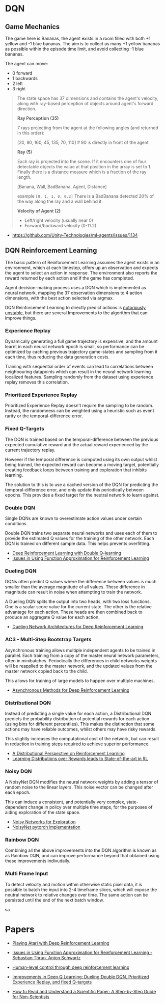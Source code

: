 # DQN

## Game Mechanics

The game here is Bananas, the agent exists in a room filled with both +1 yellow and -1 blue bananas. The aim is to collect as many +1 yellow bananas as possible within the episode time limit, and avoid collecting -1 blue bananas.

The agent can move: 
- 0 forward 
- 1 backwards
- 2 left 
- 3 right


> The state space has 37 dimensions and contains the agent's velocity, along with ray-based perception of objects around agent's forward direction.
> 
> **Ray Perception (35)**
> 
> 7 rays projecting from the agent at the following angles (and returned in this order):
>
> [20, 90, 160, 45, 135, 70, 110] # 90 is directly in front of the agent
> 
> **Ray (5)**
>
> Each ray is projected into the scene. If it encounters one of four detectable objects the value at that position in the array is set to 1. Finally there is a distance measure which is a fraction of the ray length.
> 
> [Banana, Wall, BadBanana, Agent, Distance]
> 
> example `[0, 1, 1, 0, 0.2]` There is a BadBanana detected 20% of the way along the ray and a wall behind it.
> 
> **Velocity of Agent (2)**
> 
> - Left/right velocity (usually near 0)
> - Forward/backward velocity (0-11.2)

- https://github.com/Unity-Technologies/ml-agents/issues/1134


## DQN Reinforcement Learning

The basic pattern of Reinforcement Learning assumes the agent exists in an environment, which at each timestep, 
offers up an observation and expects the agent to select an action in response. The environment also reports the
reward returned by each action and if the game has completed.

Agent decision-making process uses a DQN which is implemented as neural network, mapping the 37 observation dimensions
to 4 action dimensions, with the best action selected via argmax. 

DQN Reinforcement Learning to directly predict actions is [notoriously unstable](http://citeseerx.ist.psu.edu/viewdoc/download?doi=10.1.1.73.3097&rep=rep1&type=pdf), but there are several Improvements to the algorithm that can improve things.



### Experience Replay

Dynamically generating a full game trajectory is expensive, and the amount learnt in each neural network epoch is small,
so performance can be optimized by caching previous trajectory game-states and sampling from it each time, thus reducing
the data generation costs.

Training with sequential order of events can lead to correlations between neighbouring datapoints which can result in
the neural network learning localized features. Sampling randomly from the dataset using experience replay removes this
correlation.


### Prioritized Experience Replay

Prioritized Experience Replay doesn't require the sampling to be random. Instead, the randomness can be weighted using
a heuristic such as event rarity or the temporal-difference error.


### Fixed Q-Targets

The DQN is trained based on the temporal-difference between the previous expected cumulative reward and
the actual reward experienced by the current trajectory replay.

However if the temporal difference is computed using its own output whilst being trained, the expected reward
can become a moving target, potentially creating feedback loops between training and exploration
that inhibits learning.

The solution to this is to use a cached version of the DQN for predicting the temporal-difference error, and
only update this periodically between epochs. This provides a fixed target for the neutral network to learn against.


### Double DQN

Single DQNs are known to overestimate action values under certain conditions. 

Double DQN trains two separate neural networks and uses each of them to provide the estimated Q values for the training
of the other network. Each DQN is trained on different sample data. This helps prevents overfitting.

- [Deep Reinforcement Learning with Double Q-learning](https://arxiv.org/abs/1509.06461)
- [Issues in Using Function Approximation for Reinforcement Learning](https://www.ri.cmu.edu/pub_files/pub1/thrun_sebastian_1993_1/thrun_sebastian_1993_1.pdf)

### Dueling DQN

DQNs often predict Q values where the difference between values is much smaller than the average magnitude of all values.
These difference in magnitude can result in noise when attempting to train the network.

A Dueling DQN splits the output into two heads, with two loss functions. 
One is a scalar score value for the current state. The other is the relative advantage for each action. 
These heads are then combined back to produce an aggregate Q value for each action. 

- [Dueling Network Architectures for Deep Reinforcement Learning](https://arxiv.org/abs/1511.06581)

### AC3 - Multi-Step Bootstrap Targets

Asynchronous training allows multiple independent agents to be trained in parallel. Each training from a copy of the 
master neural network parameters, often in minibatches. Periodically the differences in child networks weights will 
be reapplied to the master network, and the updated values from the master network copied back to the child.

This allows for training of large models to happen over multiple machines.

- [Asynchronous Methods for Deep Reinforcement Learning](https://arxiv.org/abs/1602.01783)


### Distributional DQN

Instead of predicting a single value for each action, a Distributional DQN predicts the probability distribution of
potential rewards for each action (using bins for different percentiles). This makes the distinction that some 
actions may have reliable outcomes, whilst others may have risky rewards. 

This slightly increases the computational cost of the network, but can result in reduction in training steps required
to achieve superior performance.

- [A Distributional Perspective on Reinforcement Learning](https://arxiv.org/abs/1707.06887)
- [Learning Distributions over Rewards leads to State-of-the-art in RL](https://towardsdatascience.com/learning-distributions-over-rewards-leads-to-state-of-the-art-in-rl-5afbf70672e)


### Noisy DQN

A NoisyNet DQN modifies the neural network weights by adding a tensor of random noise to the linear layers. 
This noise vector can be changed after each epoch.

This can induce a consistent, and potentially very complex, state-dependent change in policy over multiple time steps, 
for the purposes of aiding exploration of the state space.

- [Noisy Networks for Exploration](https://arxiv.org/abs/1706.10295)
- [NoisyNet pytorch implementation](https://github.com/Kaixhin/NoisyNet-A3C/blob/master/model.py)


### Rainbow DQN

Combining all the above improvements into the DQN algorithm is known as as Rainbow DQN, and can improve performance
beyond that obtained using these improvements indivudally.


### Multi Frame Input

To detect velocity and motion within otherwise static pixel data, it is possible to batch the input into
2-4 timeframe slices, which will expose the neutral network to relative changes over time. The same action
can be persisted until the end of the next batch window.

sa


# Papers

- [Playing Atari with Deep Reinforcement Learning](https://www.cs.toronto.edu/~vmnih/docs/dqn.pdf)

- [Issues in Using Function Approximation for Reinforcement Learning - Sebastian Thrun, Anton Schwartz](http://citeseerx.ist.psu.edu/viewdoc/download?doi=10.1.1.73.3097&rep=rep1&type=pdf)

- [Human-level control through deep reinforcement
  learning](https://storage.googleapis.com/deepmind-media/dqn/DQNNaturePaper.pdf)

- [Improvements in Deep Q Learning: Dueling Double DQN, Prioritized Experience Replay, and fixed Q-targets](https://medium.com/free-code-camp/improvements-in-deep-q-learning-dueling-double-dqn-prioritized-experience-replay-and-fixed-58b130cc5682)

- [How to Read and Understand a Scientific Paper: A Step-by-Step Guide for Non-Scientists](https://www.huffpost.com/entry/how-to-read-and-understand-a-scientific-paper_b_5501628)
